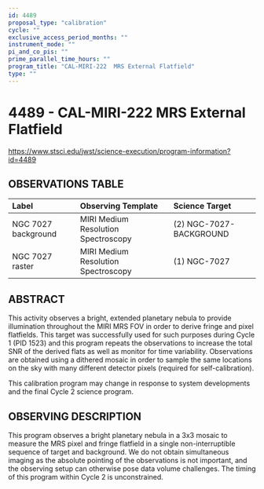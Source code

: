 ```yaml
---
id: 4489
proposal_type: "calibration"
cycle: ""
exclusive_access_period_months: ""
instrument_mode: ""
pi_and_co_pis: ""
prime_parallel_time_hours: ""
program_title: "CAL-MIRI-222  MRS External Flatfield"
type: ""
---
```

# 4489 - CAL-MIRI-222  MRS External Flatfield
https://www.stsci.edu/jwst/science-execution/program-information?id=4489
## OBSERVATIONS TABLE
| Label                  | Observing Template                 | Science Target          |
| :--------------------- | :--------------------------------- | :---------------------- |
| NGC 7027 background    | MIRI Medium Resolution Spectroscopy | (2) NGC-7027-BACKGROUND |
| NGC 7027 raster        | MIRI Medium Resolution Spectroscopy | (1) NGC-7027            |

## ABSTRACT

This activity observes a bright, extended planetary nebula to provide illumination throughout the MIRI MRS FOV in order to derive fringe and pixel flatfields. This target was successfully used for such purposes during Cycle 1 (PID 1523) and this program repeats the observations to increase the total SNR of the derived flats as well as monitor for time variability. Observations are obtained using a dithered mosaic in order to sample the same locations on the sky with many different detector pixels (required for self-calibration).

This calibration program may change in response to system developments and the final Cycle 2 science program.

## OBSERVING DESCRIPTION

This program observes a bright planetary nebula in a 3x3 mosaic to measure the MRS pixel and fringe flatfield in a single non-interruptible sequence of target and background.
We do not obtain simultaneous imaging as the absolute pointing of the observations is not important, and the observing setup can otherwise pose data volume challenges.
The timing of this program within Cycle 2 is unconstrained.